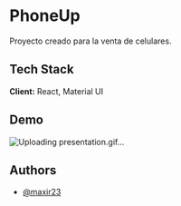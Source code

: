 # PhoneUp

Proyecto creado para la venta de celulares.

## Tech Stack

**Client:** React, Material UI

## Demo

![Uploading presentation.gif…]()

## Authors

- [@maxir23](https://github.com/MaxiR23)


